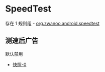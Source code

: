 # SpeedTest

存在 1 规则组 - [org.zwanoo.android.speedtest](/src/apps/org.zwanoo.android.speedtest.ts)

## 测速后广告

默认禁用

- [快照-0](https://i.gkd.li/import/12893175)
